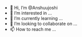 - 👋 Hi, I’m @Anshuujoshi
- 👀 I’m interested in ...
- 🌱 I’m currently learning ...
- 💞️ I’m looking to collaborate on ...
- 📫 How to reach me ...

<!---
Anshuujoshi/Anshuujoshi is a ✨ special ✨ repository because its `README.md` (this file) appears on your GitHub profile.
You can click the Preview link to take a look at your changes.
--->
